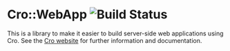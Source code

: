 # Cro::WebApp ![Build Status](https://github.com/croservices/cro-webapp/actions/workflows/ci.yml/badge.svg)

This is a library to make it easier to build server-side web applications using
Cro. See the [Cro website](http://cro.services/) for further information and
documentation.